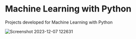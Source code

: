 # Machine Learning with Python
Projects developed for Machine Learning with Python

![Screenshot 2023-12-07 122631](https://github.com/Impesud/machine-learning-with-python/assets/1665536/6547223d-a763-4dda-a5f0-54fe23d53c18)
